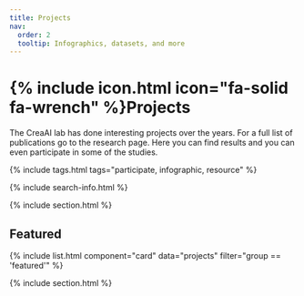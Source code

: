 ```yaml
---
title: Projects
nav:
  order: 2
  tooltip: Infographics, datasets, and more
---
```


# {% include icon.html icon="fa-solid fa-wrench" %}Projects

The CreaAI lab has done interesting projects over the years. For a full list of publications go to the research page. Here you can find results and you can even participate in some of the studies. 

{% include tags.html tags="participate, infographic, resource" %}

{% include search-info.html %}

{% include section.html %}

## Featured

{% include list.html component="card" data="projects" filter="group == 'featured'" %}

{% include section.html %}


<!--
## More

{% include list.html component="card" data="projects" filter="!group" style="small" %}
-->

